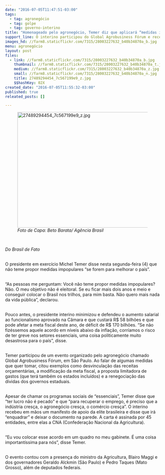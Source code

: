 ```yaml
---
date: "2016-07-05T11:47:51-03:00"
tags:
  - tag: agronegócio
  - tag: golpe
  - tag: governo-interino
title: "Homenageado pelo agronegócio, Temer diz que aplicará “medidas impopulares”"
support_line: O interino participou do Global Agrobusiness Fórum e recebeu um manifesto de apoio da de setores da elite brasileiro.
images_hd: //farm8.staticflickr.com/7315/28003227632_b40b34870a_b.jpg
menu: agronegócio
layout: post
files:
  - link: //farm8.staticflickr.com/7315/28003227632_b40b34870a_b.jpg
    thumbnail: //farm8.staticflickr.com/7315/28003227632_b40b34870a_t.jpg
    medium: //farm8.staticflickr.com/7315/28003227632_b40b34870a_z.jpg
    small: //farm8.staticflickr.com/7315/28003227632_b40b34870a_n.jpg
    title: 27489294454_7c567199e9_z.jpg
    $$hashKey: 02X
created_date: "2016-07-05T11:55:32-03:00"
published: true
releated_posts: []

---
```

<figure class="image"><img alt="27489294454_7c567199e9_z.jpg" height="376" src="//farm8.staticflickr.com/7315/28003227632_b40b34870a_b.jpg" width="700" />
<figcaption><em>Foto de Capa: Beto Barata/ Ag&ecirc;ncia Brasil</em></figcaption>
</figure>

<p>&nbsp;</p>

<p><em>Do Brasil de Fato&nbsp;</em></p>

<p><br />
O presidente em exerc&iacute;cio Michel Temer disse nesta segunda-feira (4) que n&atilde;o teme propor medidas impopulares &ldquo;se forem para melhorar o pa&iacute;s&rdquo;.</p>

<p><br />
&ldquo;As pessoas me perguntam: Voc&ecirc; n&atilde;o teme propor medidas impopulares? N&atilde;o. O meu objetivo n&atilde;o &eacute; eleitoral. Se eu ficar mais dois anos e meio e conseguir colocar o Brasil nos trilhos, para mim basta. N&atilde;o quero mais nada da vida p&uacute;blica&rdquo;, declarou.</p>

<p><br />
Pouco antes, o presidente interino minimizou e defendeu o aumento salarial ao funcionalismo aprovado na C&acirc;mara e que custar&aacute; R$ 58 bilh&otilde;es e que pode afetar a meta fiscal deste ano, de d&eacute;ficit de R$ 170 bilh&otilde;es. &ldquo;Se n&atilde;o fiz&eacute;ssemos aquele acordo em n&iacute;veis abaixo da infla&ccedil;&atilde;o, corr&iacute;amos o risco de ter greve nos setores essenciais, uma coisa politicamente muito desastrosa para o pa&iacute;s&rdquo;, disse.</p>

<p><br />
Temer participou de um evento organizado pelo agroneg&oacute;cio chamado Global Agrobusiness F&oacute;rum, em S&atilde;o Paulo. Ao falar de algumas medidas que quer tomar, citou exemplos como desvincula&ccedil;&atilde;o das receitas or&ccedil;ament&aacute;rias, a modifica&ccedil;&atilde;o da meta fiscal, a proposta limitadora de gastos (que ter&aacute; tamb&eacute;m os estados inclu&iacute;dos) e a renegocia&ccedil;&atilde;o das d&iacute;vidas dos governos estaduais.</p>

<p><br />
Apesar de chamar os programas sociais de &ldquo;essenciais&rdquo;, Temer disse que &ldquo;ter lucro n&atilde;o &eacute; pecado&rdquo; e que &ldquo;para recuperar o emprego, &eacute; preciso que a ind&uacute;stria cres&ccedil;a, o agroneg&oacute;cio cres&ccedil;a, o com&eacute;rcio cres&ccedil;a&rdquo;. O interino recebeu em m&atilde;os um manifesto de apoio da elite brasileira e disse que ir&aacute; &ldquo;enquadrar&rdquo; e deixar o documento na parede. A carta &eacute; assinada por 45 entidades, entre elas a CNA (Confedera&ccedil;&atilde;o Nacional da Agricultura).</p>

<p><br />
&ldquo;Eu vou colocar esse acordo em um quadro no meu gabinete. &Eacute; uma coisa important&iacute;ssima para n&oacute;s&rdquo;, disse Temer.</p>

<p><br />
O evento contou com a presen&ccedil;a do ministro da Agricultura, Blairo Maggi e dos governadores Geraldo Alckmin (S&atilde;o Paulo) e Pedro Taques (Mato Grosso), al&eacute;m de deputados federais.</p>
